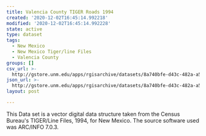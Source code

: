 ```yaml
---
title: Valencia County TIGER Roads 1994
created: '2020-12-02T16:45:14.992218'
modified: '2020-12-02T16:45:14.992228'
state: active
type: dataset
tags:
  - New Mexico
  - New Mexico Tiger/line Files
  - Valencia County
groups: []
csv_url: >-
  http://gstore.unm.edu/apps/rgisarchive/datasets/8a740bfe-d43c-482a-a5e5-68657ff60bcb/tlf261shp.derived.csv
json_url: >-
  http://gstore.unm.edu/apps/rgisarchive/datasets/8a740bfe-d43c-482a-a5e5-68657ff60bcb/tlf261shp.derived.json
layout: post

---
```

This Data set is a vector digital data structure taken from the Census Bureau's TIGER/Line Files, 1994, for New Mexico.  The source software used was ARC/INFO 7.0.3.
